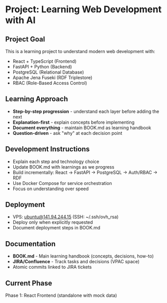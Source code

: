 # Project: Learning Web Development with AI

## Project Goal
This is a learning project to understand modern web development with:
- React + TypeScript (Frontend)
- FastAPI + Python (Backend)
- PostgreSQL (Relational Database)
- Apache Jena Fuseki (RDF Triplestore)
- RBAC (Role-Based Access Control)

## Learning Approach
- **Step-by-step progression** - understand each layer before adding the next
- **Explanation-first** - explain concepts before implementing
- **Document everything** - maintain BOOK.md as learning handbook
- **Question-driven** - ask "why" at each decision point

## Development Instructions
- Explain each step and technology choice
- Update BOOK.md with learnings as we progress
- Build incrementally: React → FastAPI → PostgreSQL → Auth/RBAC → RDF
- Use Docker Compose for service orchestration
- Focus on understanding over speed

## Deployment
- VPS: ubuntu@141.94.244.15 (SSH: ~/.ssh/ovh_rsa)
- Deploy only when explicitly requested
- Document deployment steps in BOOK.md

## Documentation
- **BOOK.md** - Main learning handbook (concepts, decisions, how-to)
- **JIRA/Confluence** - Track tasks and decisions (VPAC space)
- Atomic commits linked to JIRA tickets

## Current Phase
Phase 1: React Frontend (standalone with mock data)
